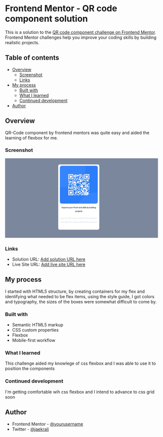 # Frontend Mentor - QR code component solution

This is a solution to the [QR code component challenge on Frontend Mentor](https://www.frontendmentor.io/challenges/qr-code-component-iux_sIO_H). Frontend Mentor challenges help you improve your coding skills by building realistic projects. 

## Table of contents

- [Overview](#overview)
  - [Screenshot](#screenshot)
  - [Links](#links)
- [My process](#my-process)
  - [Built with](#built-with)
  - [What I learned](#what-i-learned)
  - [Continued development](#continued-development)
- [Author](#author)



## Overview
QR-Code component by frontend mentors was quite easy and aided the learning of flexbox for me.
### Screenshot

![](images/qr-code-component.jpeg)


### Links

- Solution URL: [Add solution URL here](https://your-solution-url.com)
- Live Site URL: [Add live site URL here](https://your-live-site-url.com)

## My process
I started with HTML5 structure, by creating containers for my flex and identifying what needed to be flex items, using the style guide, I got colors and typography, the sizes of the boxes were somewhat difficult to come by.
### Built with

- Semantic HTML5 markup
- CSS custom properties
- Flexbox
- Mobile-first workflow



### What I learned

This challenge aided my knowlege of css flexbox and I was able to use it to position the components


### Continued development

I'm getting comfortable wih css flexbox and I intend to advance to css grid soon



## Author

- Frontend Mentor - [@yourusername](https://www.frontendmentor.io/profile/yourusername)
- Twitter - [@jaekralj](https://www.twitter.com/jaekralj)
